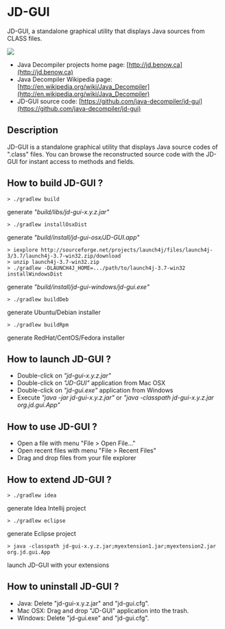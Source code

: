 # JD-GUI

JD-GUI, a standalone graphical utility that displays Java sources from CLASS files.

![](http://jd.benow.ca/img/screenshot17.png)

- Java Decompiler projects home page: [http://jd.benow.ca](http://jd.benow.ca)
- Java Decompiler Wikipedia page: [http://en.wikipedia.org/wiki/Java_Decompiler](http://en.wikipedia.org/wiki/Java_Decompiler)
- JD-GUI source code: [https://github.com/java-decompiler/jd-gui](https://github.com/java-decompiler/jd-gui)

## Description
JD-GUI is a standalone graphical utility that displays Java source codes of 
".class" files. You can browse the reconstructed source code with the JD-GUI
for instant access to methods and fields.

## How to build JD-GUI ?
```
> ./gradlew build 
```
generate _"build/libs/jd-gui-x.y.z.jar"_
```
> ./gradlew installOsxDist
```
generate _"build/install/jd-gui-osx/JD-GUI.app"_
```
> iexplore http://sourceforge.net/projects/launch4j/files/launch4j-3/3.7/launch4j-3.7-win32.zip/download
> unzip launch4j-3.7-win32.zip
> ./gradlew -DLAUNCH4J_HOME=.../path/to/launch4j-3.7-win32 installWindowsDist
```
generate _"build/install/jd-gui-windows/jd-gui.exe"_
```
> ./gradlew buildDeb
```
generate Ubuntu/Debian installer
```
> ./gradlew buildRpm
```
generate RedHat/CentOS/Fedora installer

## How to launch JD-GUI ?
- Double-click on _"jd-gui-x.y.z.jar"_
- Double-click on _"JD-GUI"_ application from Mac OSX
- Double-click on _"jd-gui.exe"_ application from Windows
- Execute _"java -jar jd-gui-x.y.z.jar"_ or _"java -classpath jd-gui-x.y.z.jar org.jd.gui.App"_

## How to use JD-GUI ?
- Open a file with menu "File > Open File..."
- Open recent files with menu "File > Recent Files"
- Drag and drop files from your file explorer

## How to extend JD-GUI ?
```
> ./gradlew idea 
```
generate Idea Intellij project
```
> ./gradlew eclipse
```
generate Eclipse project
```
> java -classpath jd-gui-x.y.z.jar;myextension1.jar;myextension2.jar org.jd.gui.App
```
launch JD-GUI with your extensions

## How to uninstall JD-GUI ?
- Java: Delete "jd-gui-x.y.z.jar" and "jd-gui.cfg".
- Mac OSX: Drag and drop "JD-GUI" application into the trash.
- Windows: Delete "jd-gui.exe" and "jd-gui.cfg".
